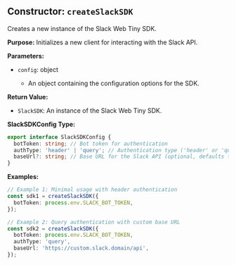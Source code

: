 ## Constructor: `createSlackSDK`

Creates a new instance of the Slack Web Tiny SDK.

**Purpose:**
Initializes a new client for interacting with the Slack API.

**Parameters:**

- `config`: object<SlackSDKConfig>
  - An object containing the configuration options for the SDK.

**Return Value:**

- `SlackSDK`: An instance of the Slack Web Tiny SDK.

**SlackSDKConfig Type:**

```typescript
export interface SlackSDKConfig {
  botToken: string; // Bot token for authentication
  authType: 'header' | 'query'; // Authentication type ('header' or 'query')
  baseUrl?: string; // Base URL for the Slack API (optional, defaults to 'https://slack.com/api')
}
```

**Examples:**

```typescript
// Example 1: Minimal usage with header authentication
const sdk1 = createSlackSDK({
  botToken: process.env.SLACK_BOT_TOKEN,
});

// Example 2: Query authentication with custom base URL
const sdk2 = createSlackSDK({
  botToken: process.env.SLACK_BOT_TOKEN,
  authType: 'query',
  baseUrl: 'https://custom.slack.domain/api',
});
```
